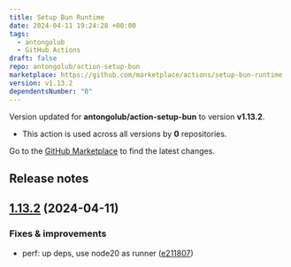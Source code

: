 ```yaml
---
title: Setup Bun Runtime
date: 2024-04-11 19:24:28 +00:00
tags:
  - antongolub
  - GitHub Actions
draft: false
repo: antongolub/action-setup-bun
marketplace: https://github.com/marketplace/actions/setup-bun-runtime
version: v1.13.2
dependentsNumber: "0"
---
```



Version updated for **antongolub/action-setup-bun** to version **v1.13.2**.
- This action is used across all versions by **0** repositories.

Go to the [GitHub Marketplace](https://github.com/marketplace/actions/setup-bun-runtime) to find the latest changes.

## Release notes

## [1.13.2](https://github.com/antongolub/action-setup-bun/compare/v1.13.1...v1.13.2) (2024-04-11)

### Fixes & improvements
* perf: up deps, use node20 as runner ([e211807](https://github.com/antongolub/action-setup-bun/commit/e211807eeeab3ec22bcfa3abf208c12a53e03c93))

